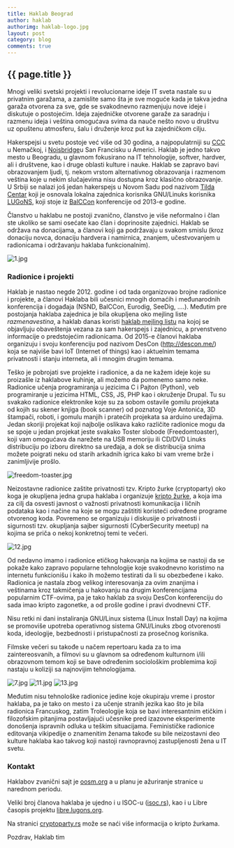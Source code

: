 ```yaml
---
title: Haklab Beograd
author: haklab
authorimg: haklab-logo.jpg
layout: post
category: blog
comments: true
---
```

## {{ page.title }}

<!--
<img style='width: 300px' class='img-fluid' alt='poster' src="{{site.baseurl}}/assets/img/blog/2019-04-05-programiranje-danas-01-uros-stegic/poster.jpg">
-->

Mnogi veliki svetski projekti i revolucionarne ideje IT sveta nastale su u privatnim garažama, a
zamislite samo šta je sve moguće kada je takva jedna garaža otvorena za sve, gde se svakodnevno
razmenjuju nove ideje i diskutuje o postojećim.
Ideja zajedničke otvorene garaže za saradnju i razmenu ideja i veština omogućava svima da nauče
nešto novo u društvu uz opuštenu atmosferu, šalu i druženje kroz put ka zajedničkom cilju.

Hakerspejsi u svetu postoje već više od 30 godina, a najpopulatrniji su
<a target="_blank" href="https://www.ccc.de/">CCC</a> u
Nemačkoj, i <a href="https://www.noisebridge.net/" target="_blank">Noisbridge</a>u San Francisku u Americi.
Haklab je jedno takvo mesto u Beogradu, u glavnom fokusirano na IT tehnologije, softver, hardver,
ali i društvene, kao i druge oblasti kulture i nauke.
Haklab se zapravo bavi obrazovanjem ljudi, tj. nekom vrstom alternativnog obrazovanja i
razmenom veština koje u nekim slučajevima nisu dostupna kroz klasično obrazovanje.
U Srbiji se nalazi još jedan hakerspejs u Novom Sadu pod nazivom
<a target="_blank" href="https://tilda.center/">Tilda Centar</a>
koji je osnovala lokalna zajednica korisnika GNU/Linuks korisnika
<a target="_blank" href="https://lugons.org/">LUGoNS</a>, koji stoje iz
<a href="https://cryptoparty.rs/" target="_blank">BalCCon</a> konferencije od 2013-e godine.

Članstvo u haklabu ne postoji zvanično, članstvo je više neformalno i član ste ukoliko se sami osećate
kao član i doprinosite zajednici. Haklab se održava na donacijama, a članovi koji ga podržavaju u
svakom smislu (kroz donaciju novca, donaciju hardvera i namirnica, znanjem, učestvovanjem u
radionicama i održavanju haklaba funkcionalnim).

<img alt='1.jpg' class='img-fluid' src="{{site.baseurl}}/assets/img/blog/2019-05-06-haklab/1.jpg">

### Radionice i projekti
Haklab je nastao negde 2012. godine i od tada organizovao brojne radionice i projekte, a članovi
Haklaba bili učesnici mnogih domaćih i međunarodnih konferencija i događaja (NSND, BalCCon,
Eurodig, SeeDig, ....). Međutim pre postojanja haklaba zajednica je bila okupljena oko mejling
liste *razmenavestina*, a haklab danas koristi
<a href="https://groups.google.com/forum/#!forum/haklab">haklab mejling listu</a>
na kojoj se objavljuju obaveštenja vezana za sam hakerspejs i zajednicu,
a prvenstveno informacije o predstojećim radionicama.
Od 2015-e članovi haklaba organizuju i svoju konferenciju pod nazivom DesCon (http://descon.me/)
koja se najviše bavi IoT (Internet of things) kao i aktuelnim temama privatnosti i stanju interneta,
ali i mnogim drugim temama.

Teško je pobrojati sve projekte i radionice, a da ne kažem ideje koje su proizašle iz haklabove
kuhinje, ali možemo da pomenemo samo neke.
Radionice učenja programiranja u jezicima C i Pajton (Python), veb programiranje u
jezicima HTML, CSS, JS, PHP kao i okruženje Drupal.
Tu su svakako radionice elektronike koje su za sobom ostavile gomilu projekata od kojih su skener
knjiga (book scanner) od poznatog Voje Antonića, 3D štampači, roboti, i gomulu manjih i pratećih
projekata sa arduino uređajima.
Jedan skoriji projekat koji najbolje oslikava kako različite radionice mogu da se spoje u jedan
projekat jeste svakako Toster slobode (Freedomtoaster), koji vam omogućava da narežete na USB memoriju
ili CD/DVD Linuks distribuciju po izboru direktno sa uređaja, a dok se distribucija snima možete
poigrati neku od starih arkadnih igrica kako bi vam vreme brže i zanimljivije prošlo.

<img alt='freedom-toaster.jpg' class='img-fluid' src="{{site.baseurl}}/assets/img/blog/2019-05-06-haklab/2.jpg">

Neizostavne radionice zaštite privatnosti tzv. Kripto žurke (cryptoparty) oko koga je okupljena jedna
grupa haklaba i organizuje <a href="htps://cryptoparty.rs" target="_blank">kripto žurke</a>,
a koja ima za cilj da osvesti javnost o važnosti privatnosti komunikacija i ličnih podataka
kao i načine na koje se mogu zaštititi koristeći određene programe otvorenog koda.
Povremeno se organizuju i diskusije o privatnosti i sigurnosti tzv. okupljanja sajber sigurnosti
(CyberSecurity meetup) na kojima se priča o nekoj konkretnoj temi te večeri.

<img alt='12.jpg' class='img-fluid' src="{{site.baseurl}}/assets/img/blog/2019-05-06-haklab/12.jpg">

Od nedavno imamo i radionice etičkog hakovanja na kojima se nastoji da se pokaže kako zapravo
popularne tehnologije koje svakodnevno koristimo na internetu funkcionišu i kako ih možemo
testirati da li su obezbeđene i kako. Radionica je nastala zbog velikog interesovanja za ovim
znanjima i veštinama kroz takmičenja u hakovanju na drugim konferencijama popularnim CTF-ovima,
pa je tako haklab za svoju DesCon konferenciju do sada imao kripto zagonetke, a od prošle
godine i pravi dvodnevni CTF.

Nisu retki ni dani instaliranja GNU/Linux sistema (Linux Install Day) na kojima se promoviše upotreba
operativnog sistema GNU/Linuks zbog otvorenosti koda, ideologije,
bezbednosti i pristupačnosti za prosečnog korisnika.

Filmske večeri su takođe u načem repertoaru kada za to ima zaintereosvanih, a filmovi su u
glavnom sa određenom kulturnom i/ili obrazovnom temom koji se bave određenim sociološkim
problemima koji nastaju u koliziji sa najnovijim tehnologijama.

<img alt='7.jpg' class='img-fluid' src="{{site.baseurl}}/assets/img/blog/2019-05-06-haklab/7.jpg">

<img alt='11.jpg' class='img-fluid' src="{{site.baseurl}}/assets/img/blog/2019-05-06-haklab/11.jpg">

<img alt='13.jpg' class='img-fluid' src="{{site.baseurl}}/assets/img/blog/2019-05-06-haklab/13.jpg">

Međutim nisu tehnološke radionice jedine koje okupiraju vreme i prostor haklaba, pa je tako on
mesto i za učenje stranih jezika kao što je bila radionica Francuskog, zatim Troleologije koja se
bavi interesantnim etičkim i filozofskim pitanjima postavljajući učesnike pred izazovne
eksperimente donošenja ispravnih odluka u teškim situacijama.
Feminističke radionice editovanja vikipedije o znamenitim ženama takođe su bile neizostavni deo
kulture haklaba kao takvog koji nastoji ravnopravnoj zastupljenosti žena u IT svetu.

### Kontakt
Haklabov zvanični sajt je <a target="_blank" href="http://oosm.org/">oosm.org</a>
a u planu je ažuriranje stranice u narednom periodu.

Veliki broj članova haklaba je ujedno i u ISOC-u (<a href="http://isoc.rs/" target="_blank">isoc.rs</a>),
kao i u Libre časopis projektu <a href="https://libre.lugons.org/" target="_blank">libre.lugons.org</a>.

Na stranici <a href="https://cryptoparty.rs/" target="_blank">cryptoparty.rs</a> može se naći više informacija
o kripto žurkama.

Pozdrav,
Haklab tim

